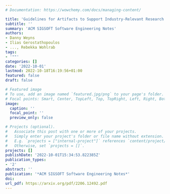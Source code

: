```yaml
---
# Documentation: https://wowchemy.com/docs/managing-content/

title: 'Guidelines for Artifacts to Support Industry-Relevant Research on Self-Adaptation'
subtitle: ''
summary: 'ACM SIGSOFT Software Engineering Notes'
authors:
- Danny Weyns
- Ilias Gerostathopoulos
- ..., Rebekka Wohlrab
tags:
- '""'
categories: []
date: '2022-10-01'
lastmod: 2022-10-18T16:19:56+01:00
featured: false
draft: false

# Featured image
# To use, add an image named `featured.jpg/png` to your page's folder.
# Focal points: Smart, Center, TopLeft, Top, TopRight, Left, Right, BottomLeft, Bottom, BottomRight.
image:
  caption: ''
  focal_point: ''
  preview_only: false

# Projects (optional).
#   Associate this post with one or more of your projects.
#   Simply enter your project's folder or file name without extension.
#   E.g. `projects = ["internal-project"]` references `content/project/deep-learning/index.md`.
#   Otherwise, set `projects = []`.
projects: []
publishDate: '2022-10-01T15:34:53.822385Z'
publication_types:
- '2'
abstract: ''
publication: '*ACM SIGSOFT Software Engineering Notes*'
doi:
url_pdf: https://arxiv.org/pdf/2206.12492.pdf
---
```

